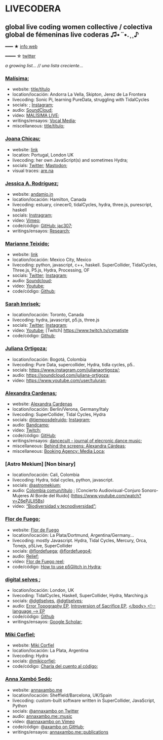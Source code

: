 # LIVECODERA

## global live coding women collective / colectiva global de fémeninas live coderas  ♫•*¨*•.¸¸♪

━━━ ★ [info web](https://livecodera.glitch.me)

━━━━ ☆ [twitter](https://twitter.com/livecodera)


_a growing list... // una lista creciente..._



### [Malísima](https://malisima.es); 
* website: [title/título](https://malisima.es)
* location/locación: Andorra La Vella, Skipton, Jerez de La Frontera
* livecoding: Sonic Pi, learning PureData, struggling with TidalCycles
* socials: ; [Instagram](http://instagram.com/malisimapc);
* audio: [SoundCloud](http://soundcloud.com);
* video: [MALÍSIMA LIVE](http://malisimalive.me);
* writings/ensayos: [Vocal Media](https://vocal.media/authors/malisima);
* miscellaneous: [title/título](link);


### [Joana Chicau](https://joanachicau.com/);
* website: [link](https://joanachicau.com/backstage.html)
* location: Portugal, London UK
* livecoding: her own JavaScript(s) and sometimes Hydra; 
* socials: [Twitter](https://twitter.com/BChicau); [Mastodon](https://post.lurk.org/@joanachicau);
* visual traces: [are.na](https://www.are.na/joana-chicau/web-choreographies-other-stories)


### [Jessica A. Rodríguez](https://andamio.in/); 
* website: [andamio.in](https://andamio.in/)
* location/locación: Hamilton, Canada
* livecoding: estuary, cinecer0, tidalCycles, hydra, three.js, purescript, haskell
* socials: [Instragram](https://www.instagram.com/jessariannerod/);
* video: [Vimeo](https://vimeo.com/jessicaarianne);
* code/código: [GitHub: jac307](https://github.com/jac307);
* writings/ensayos: [Research](https://andamio.in/research);
 
  
### [Marianne Teixido](https://marianneteixido.github.io/); 
* website: [link](https://marianneteixido.github.io/)
* location/locación: Mexico City, Mexico
* livecoding: python, javascript, c++, haskell. SuperCollider, TidalCycles, Three.js, P5.js, Hydra, Processing, OF
* socials: [Twitter](https://twitter.com/marianneteixido); [Instagram](https://www.instagram.com/marianneteixido/);
* audio: [Soundcloud](https://soundcloud.com/marianne_teixido);
* video: [Youtube](https://www.youtube.com/channel/UCXoKGzDxwbPbP7QXY7HHr-w/videos);
* code/código: [Github](https://github.com/MarianneTeixido);


 ### [Sarah Imrisek](); 
* location/locación: Toronto, Canada
* livecoding: hydra, javascript, p5.js, three.js
* socials: [Twitter](https://twitter.com/cymatiste); [Instagram](https://www.instagram.com/cymatiste/);
* video: [Youtube](https://www.youtube.com/channel/UCMHkvldnYQpRDfn36GDWx1Q); [Twitch] https://www.twitch.tv/cymatiste
* code/código: [Github](https://github.com/cymatiste); 
  
  
### [Juliana Ortigoza](Website); 
* location/locación: Bogotá, Colombia
* livecoding: Pure Data, supercollider, Hydra, tidla cycles, p5..
* socials: https://www.instagram.com/julianaortigoza/;
* audio: https://soundcloud.com/juliana-ortigoza;
* video: https://www.youtube.com/user/tuluran;


### [Alexandra Cardenas](https://alexandracardenas.com/); 
* website: [Alexandra Cardenas](https://alexandracardenas.com/)
* location/locación: Berlin/Verona, Germany/Italy
* livecoding: SuperCollider, Tidal Cycles, Hydra
* socials: [@tiemposdelruido](https://www.facebook.com/tiemposdelruido.page); [Instagram](https://www.instagram.com/tiemposdelruido);
* audio: [Bandcamp](https://tiemposdelruido.bandcamp.com/releases);
* video: [Twitch](https://www.twitch.tv/tiemposdelruido);
* code/código: [GitHub](https://github.com/tiemposdelruido);
* writings/ensayos: [dancecult - journal of elecronic dance music](https://dj.dancecult.net/index.php/dancecult/article/view/1074);
* miscellaneous: [Behind the screens: Alexandra Cárdeas](https://medium.com/behind-the-screens-challenge/behind-the-screens-alexandra-c%C3%A1rdenas-faef92150f7f);
* miscellaneous: [Booking Agency: Media Loca](https://media-loca.com/alexandra-cardenas/);


### [Astro Mekium] [Non binary]
* location/locación: Cali, Colombia
* livecoding: Hydra, tidal cycles, python, javascript.
* socials: [@astromekium](https://www.instagram.com/astromekium); 
* audio: [Colombia comun/título](https://drive.google.com/file/d/15RUZ1EOz7FrxgqPUXRYfa6-JS5bjnYM_/view?usp=sharing)
  ; [Concierto Audiovisual-Conjuro Sonoro-Mujeres Al Borde del Ruido] (https://www.youtube.com/watch?v=Z6ePJLII5Bs)
* video: [“Biodiversidad y tecnodiversidad”](https://www.youtube.com/watch?v=SAHvvEM5MIQ&list=PLMBIpibV-wQKoXNk6RAJe5oKPkJCtmZks&index=3);



### [Flor de Fuego](https://flordefuego.github.io/); 
* website: [Flor de Fuego](https://flordefuego.github.io/)
* location/locación: La Plata/Dortmund, Argentina/Germany...
* livecoding: mostly Javascript. Hydra, Tidal Cycles, Mercury, Orca, Tonejs, p5Live, SuperCollider
* socials: [@flordefuega](https://www.instagram.com/flordefuega/); [@flordefuego4](https://twitter.com/flordefuego4);
* audio: [Relief](https://flordefuego.bandcamp.com/track/relief);
* video: [Flor de Fuego reel](https://www.youtube.com/watch?v=o58NT9iWwvU);
* code/código: [How to use p5Glitch in Hydra](https://github.com/flordefuego/p5glitchHydra);


### [digital selves ](https://lwlsn.github.io/digitalselves-web/); 
* location/locación: London, UK
* livecoding: TidalCycles, Haskell, SuperCollider, Hydra, Marching.js
* socials: [@dgtlselves](https://twitter.com/dgtlselves), [@dgtlselves](https://www.instagram.com/dgtlselves/?hl=en); 
* audio: [Error Topography EP](https://cherche-encore.bandcamp.com/album/error-topography), [Introversion of Sacrifice EP](https://inunison.bandcamp.com/album/introversion-of-sacrifice), [<​/​body> <​!​-​- language -​-​> EP](https://digitalselves.bandcamp.com/releases)
* code/código: [Github](https://github.com/lwlsn)
* writings/ensayos: [Google Scholar](https://scholar.google.com/citations?user=qhxFs9AAAAAJ&hl=en);


### [Miki Corfiel](https://mikicorfiel.hotglue.me/bienvenidx); 
* website: [Miki Corfiel](https://mikicorfiel.hotglue.me/bienvenidx)
* location/locación: La Plata, Argentina
* livecoding: Hydra
* socials: [@mikicorfiel](https://www.instagram.com/mikicorfiel/);
* code/código: [Charla del cuento al código](https://charladelcuentoalcodigo.glitch.me/);
  
  
### [Anna Xambó Sedó](https://annaxambo.me); 
* website: [annaxambo.me](https://annaxambo.me)
* location/locación: Sheffield/Barcelona, UK/Spain
* livecoding: custom-built software written in SuperCollider, JavaScript, Python
* socials: [@annaxambo on Twitter](https://twitter.com/annaxambo)
* audio: [annaxambo.me::music](https://annaxambo.me/music)
* video: [@annaxambo on Vimeo](https://vimeo.com/annaxambo)
* code/código: [@axambo on GitHub](https://github.com/axambo);
* writings/ensayos: [annaxambo.me::publications](https://annaxambo.me/publications)
